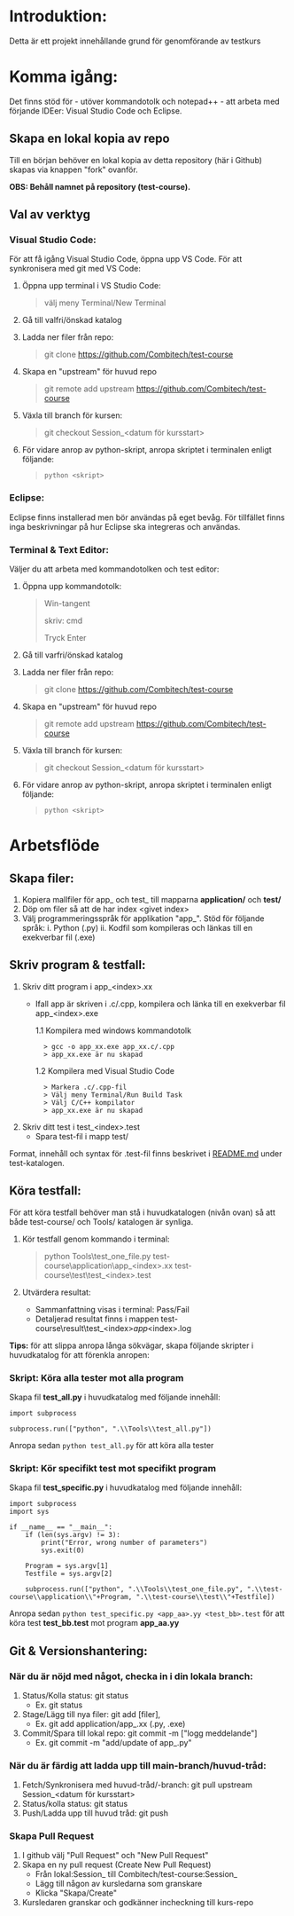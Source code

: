 # Introduktion: 
Detta är ett projekt innehållande grund för genomförande av testkurs

# Komma igång:
Det finns stöd för - utöver kommandotolk och notepad++ - att arbeta med förjande IDEer: Visual Studio Code och Eclipse. 

## Skapa en lokal kopia av repo
Till en början behöver en lokal kopia av detta repository (här i Github) skapas via knappen "fork" ovanför. 

**OBS: Behåll namnet på repository (test-course).** 

## Val av verktyg
### Visual Studio Code:
För att få igång Visual Studio Code, öppna upp VS Code. För att synkronisera med git med VS Code:

1. Öppna upp terminal i VS Studio Code: 

   > välj meny Terminal/New Terminal

2. Gå till valfri/önskad katalog
3. Ladda ner filer från repo: 

   > git clone https://github.com/Combitech/test-course

4. Skapa en "upstream" för huvud repo

   > git remote add upstream https://github.com/Combitech/test-course

5. Växla till branch för kursen:

   > git checkout Session_<datum för kursstart>  
	   
6. För vidare anrop av python-skript, anropa skriptet i terminalen enligt följande: 

   > `python <skript>`
		
### Eclipse:
Eclipse finns installerad men bör användas på eget bevåg. För tillfället finns inga beskrivningar på hur Eclipse ska integreras och användas. 
		
### Terminal & Text Editor:
Väljer du att arbeta med kommandotolken och test editor:

1. Öppna upp kommandotolk:

   > Win-tangent 
   > 
   > skriv: cmd 
   > 
   > Tryck Enter
   
2. Gå till varfri/önskad katalog
3. Ladda ner filer från repo:
   
   > git clone https://github.com/Combitech/test-course

4. Skapa en "upstream" för huvud repo

   > git remote add upstream https://github.com/Combitech/test-course

5. Växla till branch för kursen:

   > git checkout Session_<datum för kursstart>  

6. För vidare anrop av python-skript, anropa skriptet i terminalen enligt följande: 

   > `python <skript>`

# Arbetsflöde
## Skapa filer:
1. Kopiera mallfiler för app_ och test_ till mapparna **application/** och **test/**
2. Döp om filer så att de har index \<givet index\>
3. Välj programmeringsspråk för applikation "app_". Stöd för följande språk:
	i. Python (.py)
	ii. Kodfil som kompileras och länkas till en exekverbar fil (.exe)

	
## Skriv program & testfall:
1. Skriv ditt program i app_\<index\>.xx
	- Ifall app är skriven i .c/.cpp, kompilera och länka till en exekverbar fil app_\<index\>.exe
		
		1.1 Kompilera med windows kommandotolk
			
			> gcc -o app_xx.exe app_xx.c/.cpp
			> app_xx.exe är nu skapad
			
		1.2 Kompilera med Visual Studio Code
			
			> Markera .c/.cpp-fil
			> Välj meny Terminal/Run Build Task
			> Välj C/C++ kompilator
			> app_xx.exe är nu skapad 
			 
2. Skriv ditt test i test_\<index\>.test
	- Spara test-fil i mapp test/
		
Format, innehåll och syntax för .test-fil finns beskrivet i [README.md](/test/README.md) under test-katalogen.

## Köra testfall:
För att köra testfall behöver man stå i huvudkatalogen (nivån ovan) så att både test-course/ och Tools/ katalogen är synliga. 
1. Kör testfall genom kommando i terminal: 
	
	> python Tools\test_one_file.py test-course\application\app_\<index\>.xx test-course\test\test_\<index\>.test
	
2. Utvärdera resultat:
	* Sammanfattning visas i terminal: Pass/Fail
	* Detaljerad resultat finns i mappen test-course\result\test_\<index\>_app_\<index\>.log
	
**Tips:** för att slippa anropa långa sökvägar, skapa följande skripter i huvudkatalog för att förenkla anropen:

### Skript: Köra alla tester mot alla program
Skapa fil **test_all.py** i huvudkatalog med följande innehåll:
``` 
import subprocess

subprocess.run(["python", ".\\Tools\\test_all.py"])
```
Anropa sedan `python test_all.py` för att köra alla tester

### Skript: Kör specifikt test mot specifikt program
Skapa fil **test_specific.py** i huvudkatalog med följande innehåll:
```
import subprocess
import sys

if __name__ == "__main__":
    if (len(sys.argv) != 3):
        print("Error, wrong number of parameters")
        sys.exit(0)
    
    Program = sys.argv[1]
    Testfile = sys.argv[2]
    
    subprocess.run(["python", ".\\Tools\\test_one_file.py", ".\\test-course\\application\\"+Program, ".\\test-course\\test\\"+Testfile])
```
Anropa sedan `python test_specific.py <app_aa>.yy <test_bb>.test` för att köra test **test_bb.test** mot program **app_aa.yy**

## Git & Versionshantering:
### När du är nöjd med något, checka in i din lokala branch:
1. Status/Kolla status: git status
	* Ex. git status
2. Stage/Lägg till nya filer: git add [filer], 
	* Ex. git add application/app_<index>.xx (.py, .exe)
3. Commit/Spara till lokal repo: git commit -m ["logg meddelande"]
	* Ex. git commit -m "add/update of app_<index>.py"

### När du är färdig att ladda upp till main-branch/huvud-tråd:
1. Fetch/Synkronisera med huvud-tråd/-branch: git pull upstream Session_<datum för kursstart>
2. Status/kolla status: git status
3. Push/Ladda upp till huvud tråd: git push
	
### Skapa Pull Request
1. I github välj "Pull Request" och "New Pull Request"
2. Skapa en ny pull request (Create New Pull Request)
	* Från lokal:Session_<datum> till Combitech/test-course:Session_<datum>
	* Lägg till någon av kursledarna som granskare
	* Klicka "Skapa/Create"
3. Kursledaren granskar och godkänner incheckning till kurs-repo
